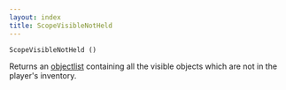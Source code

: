 ```yaml
---
layout: index
title: ScopeVisibleNotHeld
---
```


    ScopeVisibleNotHeld ()

Returns an [objectlist](../../../types/objectlist.html) containing all the visible objects which are not in the player's inventory.
